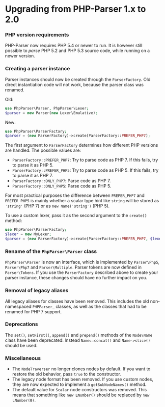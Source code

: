 Upgrading from PHP-Parser 1.x to 2.0
====================================

### PHP version requirements

PHP-Parser now requires PHP 5.4 or newer to run. It is however still possible to *parse* PHP 5.2 and
PHP 5.3 source code, while running on a newer version.

### Creating a parser instance

Parser instances should now be created through the `ParserFactory`. Old direct instantiation code
will not work, because the parser class was renamed.

Old:

```php
use PhpParser\Parser, PhpParser\Lexer;
$parser = new Parser(new Lexer\Emulative);
```

New:

```php
use PhpParser\ParserFactory;
$parser = (new ParserFactory)->create(ParserFactory::PREFER_PHP7);
```

The first argument to `ParserFactory` determines how different PHP versions are handled. The
possible values are:

 * `ParserFactory::PREFER_PHP7`: Try to parse code as PHP 7. If this fails, try to parse it as PHP 5.
 * `ParserFactory::PREFER_PHP5`: Try to parse code as PHP 5. If this fails, try to parse it as PHP 7.
 * `ParserFactory::ONLY_PHP7`: Parse code as PHP 7.
 * `ParserFactory::ONLY_PHP5`: Parse code as PHP 5.

For most practical purposes the difference between `PREFER_PHP7` and `PREFER_PHP5` is mainly whether
a scalar type hint like `string` will be stored as `'string'` (PHP 7) or as `new Name('string')`
(PHP 5).

To use a custom lexer, pass it as the second argument to the `create()` method:

```php
use PhpParser\ParserFactory;
$lexer = new MyLexer;
$parser = (new ParserFactory)->create(ParserFactory::PREFER_PHP7, $lexer);
```

### Rename of the `PhpParser\Parser` class

`PhpParser\Parser` is now an interface, which is implemented by `Parser\Php5`, `Parser\Php7` and
`Parser\Multiple`. Parser tokens are now defined in `Parser\Tokens`. If you use the `ParserFactory`
described above to create your parser instance, these changes should have no further impact on you.

### Removal of legacy aliases

All legacy aliases for classes have been removed. This includes the old non-namespaced `PHPParser_`
classes, as well as the classes that had to be renamed for PHP 7 support.

### Deprecations

The `set()`, `setFirst()`, `append()` and `prepend()` methods of the `Node\Name` class have been
deprecated. Instead `Name::concat()` and `Name->slice()` should be used.

### Miscellaneous

* The `NodeTraverser` no longer clones nodes by default. If you want to restore the old behavior,
  pass `true` to the constructor.
* The legacy node format has been removed. If you use custom nodes, they are now expected to
  implement a `getSubNodeNames()` method.
* The default value for `Scalar` node constructors was removed. This means that something like
  `new LNumber()` should be replaced by `new LNumber(0)`.